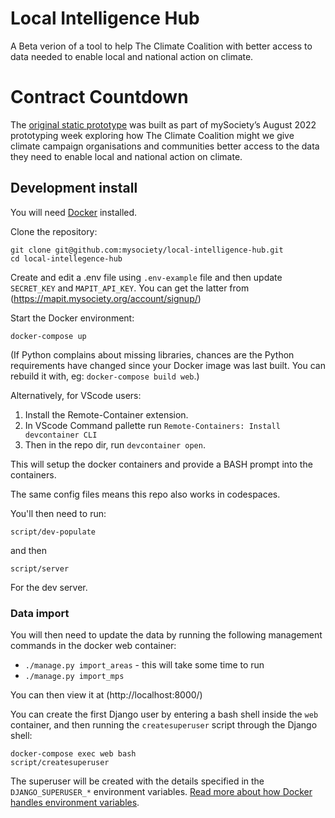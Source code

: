 # Local Intelligence Hub

A Beta verion of a tool to help The Climate Coalition with better access
to data needed to enable local and national action on climate.

# Contract Countdown


The [original static prototype](https://github.com/mysociety/local-intelligence-hub/commit/4fab6ff08401d4e4c29615ab07ff4f6c4f4e6050) was built as part of mySociety’s August 2022 prototyping week exploring how The Climate Coalition might we give climate campaign organisations and communities better access to the data they need to enable local and national action on climate.

## Development install

You will need [Docker](https://docs.docker.com/desktop/) installed.

Clone the repository:

    git clone git@github.com:mysociety/local-intelligence-hub.git
    cd local-intellegence-hub

Create and edit a .env file using `.env-example` file and then
update `SECRET_KEY` and `MAPIT_API_KEY`. You can get the latter from (https://mapit.mysociety.org/account/signup/)

Start the Docker environment:

    docker-compose up

(If Python complains about missing libraries, chances are the Python requirements have changed since your Docker image was last built. You can rebuild it with, eg: `docker-compose build web`.)

Alternatively, for VScode users:

1. Install the Remote-Container extension.
2. In VScode Command pallette run `Remote-Containers: Install devcontainer CLI`
3. Then in the repo dir, run `devcontainer open`.

This will setup the docker containers and provide a BASH prompt into the containers. 

The same config files means this repo also works in codespaces.

You'll then need to run:

`script/dev-populate`

and then

`script/server`

For the dev server. 


### Data import

You will then need to update the data by running the following
management commands in the docker web container:

* `./manage.py import_areas` - this will take some time to run
* `./manage.py import_mps`

You can then view it at (http://localhost:8000/)

You can create the first Django user by entering a bash shell inside the `web` container, and then running the `createsuperuser` script through the Django shell:

    docker-compose exec web bash
    script/createsuperuser

The superuser will be created with the details specified in the `DJANGO_SUPERUSER_*` environment variables. [Read more about how Docker handles environment variables](https://docs.docker.com/compose/envvars-precedence/).
